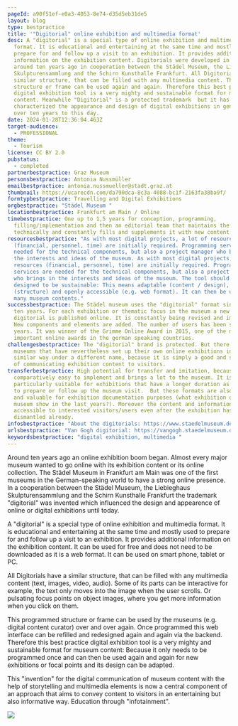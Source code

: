 ```yaml
---
pageId: a90f51ef-e0a3-4053-8e74-d35d5eb31de5
layout: blog
type: bestpractice
title: '"Digitorial" online exhibition and multimedia format'
desc: A "digitorial" is a special type of online exhibition and multimedia
  format. It is educational and entertaining at the same time and mostly used to
  prepare for and follow up a visit to an exhibition. It provides additional
  information on the exhibition content. Digitorials were developed in Germany
  around ten years ago in cooperation between the Städel Museum, the Liebieghaus
  Skulpturensammlung and the Schirn Kunsthalle Frankfurt. All Digitorials have a
  similar structure, that can be filled with any multimedia content. This
  structure or frame can be used again and again. Therefore this best practice
  digital exhibition tool is a very mighty and sustainable format for museum
  content. Meanwhile "Digitorial" is a protected trademark  but it has
  characterized the appearance and design of digital exhibitions in general for
  over ten years to this day.
date: 2024-01-28T12:36:04.463Z
target-audience:
  - PROFESSIONAL
theme:
  - Tourism
license: CC BY 2.0
pubstatus:
  - completed
partnerbestpractice: Graz Museum
personsbestpractice: Antonia Nussmüller
emailbestpractice: antonia.nussmueller@stadt.graz.at
thumbnail: https://ucarecdn.com/da790dca-8c3a-4088-bc1f-2163fa38ba9f/
formtypbestpractice: Travelling and Digital Exhibitions
orgbestpractice: "Städel Museum "
locationbestpractice: Frankfurt am Main / Online
timebestpractice: One up to 1,5 years for conception, programming,
  filling/implementation and then an editorial team that maintains the tool
  technically and constantly fills and supplements it with new content.
resourcesbestpractice: "As with most digital projects, a lot of resources
  (financial, personnel, time) are initially required. Programming services are
  needed for the technical components, but also a project manager who brings in
  the interests and ideas of the museum. As with most digital projects, a lot of
  resources (financial, personnel, time) are initially required. Programming
  services are needed for the technical components, but also a project manager
  who brings in the interests and ideas of the museum. The tool should be
  designed to be sustainable: This means adaptable (content / design), modular
  (structure) and openly accessible (e.g. web format). It can then be used for
  many museum contents."
successbestpractice: The Städel museum uses the "digitorial" format since around
  ten years. For each exhibition or thematic focus in the museum a new
  digitorial is published online. It is constantly being revised and improved.
  New components and elements are added. The number of users has been stable for
  years. It was winner of the Grimme Online Award in 2015, one of the most
  important online awards in the german speaking countries.
challengesbestpractice: The "digitorial" brand is protected. But there are many
  museums that have nevertheless set up their own online exhibitions in a very
  similar way under a different name, because it is simply a good and simple way
  of communicating exhibition content to visitors.
transferbestpractice: High potential for transfer and imitation, because it is
  comparatively easy to implement and brings a lot to the museum. It is
  particularly suitable for exhibitions that have a longer duration as it helps
  to prepare or follow up the museum visit.  But these formats are also useful
  and valuable for exhibition documentation purposes (what exhibition did the
  museum show in the last years?). Moreover the content and information is still
  accessible to interested visitors/users even after the exhibition has been
  dismantled already.
infosbestpractice: "About the digitorials: https://www.staedelmuseum.de/en/digital/digitorials "
urlsbestpractice: "Van Gogh digitorial: https://vangogh.staedelmuseum.de/ "
keywordsbestpractice: "digital exhibition, multimedia "
---
```

Around ten years ago an online exhibition boom began. Almost every major museum wanted to go online with its exhibition content or its online collection. The Städel Museum in Frankfurt am Main was one of the first museums in the German-speaking world to have a strong online presence. In a cooperation between the Städel Museum, the Liebieghaus Skulpturensammlung and the Schirn Kunsthalle Frankfurt the trademark "digitorial" was invented which influenced the design and appearence of online or digital exhibitions until today.

A "digitorial" is a special type of online exhibition and multimedia format. It is educational and entertaining at the same time and mostly used to prepare for and follow up a visit to an exhibition. It provides additional information on the exhibition content. It can be used for free and does not need to be downloaded as it is a web format. It can be used on smart phone, tablet or PC. 

All Digitorials have a similar structure, that can be filled with any multimedia content (text, images, video, audio). Some of its parts can be interactive for example, the text only moves into the image when the user scrolls. Or pulsating focus points on object images, where you get more information when you click on them.

This programmed structure or frame can be used by the museums (e.g. digital content curator) over and over again. Once programmed this web interface can be refilled and redesigned again and again via the backend. Therefore this best practice digital exhibition tool is a very mighty and sustainable format for museum content: Because it only needs to be programmed once and can then be used again and again for new exhibitions or focal points and its design can be adapted.

This "invention" for the digital communication of museum content with the help of storytelling and multimedia elements is now a central component of an approach that aims to convey content to visitors in an entertaining but also informative way. Education through "infotainment". 

![](https://ucarecdn.com/743ee66a-84d3-4282-8086-0142edf722a0/)